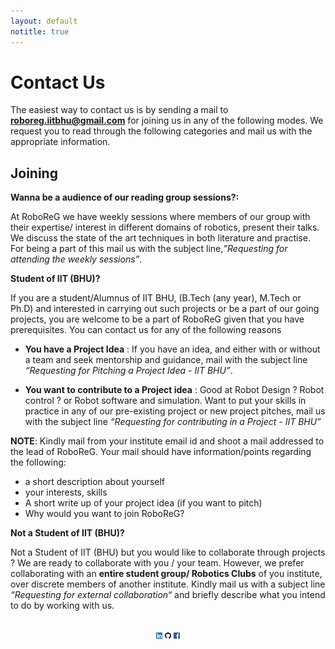 ```yaml
---
layout: default
notitle: true
---
```


# Contact Us

The easiest  way to contact us is by sending a mail to **[roboreg.iitbhu@gmail.com](mailto:roboreg.iitbhu@gmail.com)** for joining us in any of the following modes. We request you to read through the following categories and mail us with the appropriate information.

## Joining

**Wanna be a audience of our reading group sessions?:**

At RoboReG we have weekly sessions where members  of our group with their expertise/ interest in different domains of robotics, present their talks. We discuss the state of the art techniques in both literature and practise. For being a part of this mail us with the subject line,*”Requesting for attending the weekly sessions”*.  

**Student of IIT (BHU)?**

If you are a student/Alumnus of IIT BHU, (B.Tech (any year), M.Tech or Ph.D) and interested in carrying out such projects or be a part of our going projects, you are welcome to be a part of RoboReG given that you have prerequisites. You can contact us for any of the following reasons

- **You have a Project Idea** : If you have an idea, and either with or without a team and seek mentorship and guidance, mail with the subject line *“Requesting for Pitching a Project Idea - IIT BHU”*.

- **You want to contribute to a Project idea** :  Good at Robot Design ? Robot control ? or Robot software and simulation. Want to put your skills in practice  in any of our pre-existing project or new project pitches, mail us with the subject line *“Requesting for contributing in a Project - IIT BHU”*

**NOTE**: Kindly mail from your institute email id and shoot a mail addressed to the lead of RoboReG. Your mail should have information/points regarding the following:

- a short description about yourself
- your interests, skills
- A short write up of your project idea (if you want to pitch)
- Why would you want to join RoboReG?

**Not a Student of IIT (BHU)?**

Not a Student of IIT (BHU) but you would like to collaborate through projects ? We are ready to collaborate with you / your team. However, we prefer collaborating with an **entire student group/ Robotics Clubs** of you institute, over discrete members of another  institute. Kindly mail us with a subject line *“Requesting for external collaboration“*  and briefly describe what you intend to do by working with us.

<br>
<div align='center'>
	<a href="https://www.linkedin.com/company/robotics-club-iit-bhu-varanasi/?originalSubdomain=in" target="_blank"><img src="./img/linkedin.svg" 			alt="LinkedIn" width="2%"/></a>
<a href="https://github.com/Robotics-Club-IIT-BHU" target="_blank"><img src="./img/octocat.png" alt="GitHub" width="2%"/></a>
<a href="https://www.facebook.com/robotics.iitbhu/" target="_blank"><img src="./img/fb.png" alt="Facebook" width="2%"/></a>
</div>
<br>
